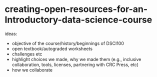 # creating-open-resources-for-an-Introductory-data-science-course

ideas:
- objective of the course/history/beginnings of DSCI100
- open textbook/autograded worksheets
- challenges etc
- highlight choices we made, why we made them (e.g., inclusive collaboration, tools, licenses, partnering with CRC Press, etc)
- how we collaborate
